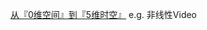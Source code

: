 

[从『0维空间』到『5维时空』](https://www.bilibili.com/video/BV19v4y1f7Q9?from=search&seid=15720119515410188486&spm_id_from=333.337.0.0) e.g. 非线性Video 